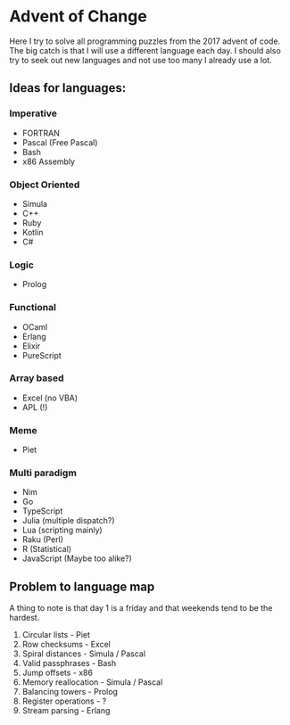 # Advent of Change

Here I try to solve all programming puzzles from the 2017 advent of code. The big catch is that I will use a different language each day. I should also try to seek out new languages and not use too many I already use a lot.


## Ideas for languages:

### Imperative
- FORTRAN
- Pascal (Free Pascal)
- Bash
- x86 Assembly

### Object Oriented
- Simula
- C++
- Ruby
- Kotlin
- C#

### Logic
- Prolog

### Functional
- OCaml
- Erlang
- Elixir
- PureScript

### Array based
- Excel		(no VBA)
- APL (!)

### Meme
- Piet

### Multi paradigm
- Nim
- Go
- TypeScript
- Julia		(multiple dispatch?)
- Lua 		(scripting mainly)
- Raku 		(Perl)
- R		(Statistical)
- JavaScript	(Maybe too alike?)


## Problem to language map

A thing to note is that day 1 is a friday and that weekends tend to be the hardest.

1. Circular lists - Piet
2. Row checksums - Excel
3. Spiral distances - Simula / Pascal
4. Valid passphrases - Bash
5. Jump offsets - x86
6. Memory reallocation - Simula / Pascal
7. Balancing towers - Prolog
8. Register operations - ?
9. Stream parsing - Erlang
